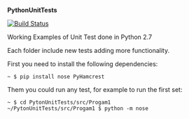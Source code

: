 **PythonUnitTests**

[![Build Status](https://travis-ci.org/LearningByExample/PythonUnitTests.svg?branch=master)](https://travis-ci.org/LearningByExample/PythonUnitTests)

Working Examples of Unit Test done in Python 2.7

Each folder include new tests adding more functionality.

First you need to install the following dependencies:

```shell
~ $ pip install nose PyHamcrest
```

Them you could run any test, for example to run the first set:
```shell
~ $ cd PytonUnitTests/src/Progam1
~/PytonUnitTests/src/Progam1 $ python -m nose
```
